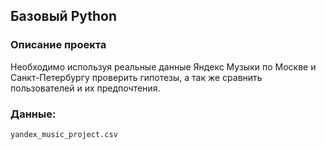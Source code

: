 ## Базовый Python
### Описание проекта

Необходимо используя реальные данные Яндекс Музыки  по Москве и Санкт-Петербургу проверить гипотезы, а так же сравнить пользователей и их предпочтения.


### Данные:
`yandex_music_project.csv`
